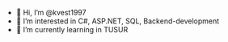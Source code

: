 - 👋 Hi, I’m @kvest1997
- 👀 I’m interested in C#, ASP.NET, SQL, Backend-development
- 🌱 I’m currently learning in TUSUR

<!---
kvest1997/kvest1997 is a ✨ special ✨ repository because its `README.md` (this file) appears on your GitHub profile.
You can click the Preview link to take a look at your changes.
--->
